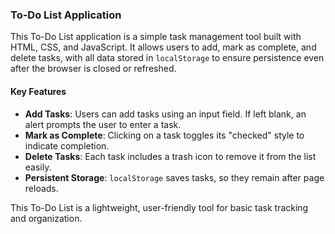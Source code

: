 ### To-Do List Application

This To-Do List application is a simple task management tool built with HTML, CSS, and JavaScript. It allows users to add, mark as complete, and delete tasks, with all data stored in `localStorage` to ensure persistence even after the browser is closed or refreshed.

#### Key Features

- **Add Tasks**: Users can add tasks using an input field. If left blank, an alert prompts the user to enter a task.
- **Mark as Complete**: Clicking on a task toggles its "checked" style to indicate completion.
- **Delete Tasks**: Each task includes a trash icon to remove it from the list easily.
- **Persistent Storage**: `localStorage` saves tasks, so they remain after page reloads.

This To-Do List is a lightweight, user-friendly tool for basic task tracking and organization.
